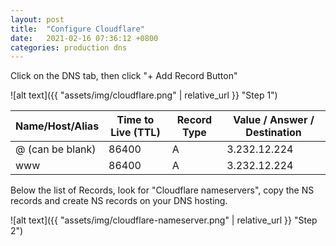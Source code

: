 ```yaml
---
layout: post
title:  "Configure Cloudflare"
date:   2021-02-16 07:36:12 +0800
categories: production dns
---
```


Click on the DNS tab, then click "+ Add Record Button"

![alt text]({{ "assets/img/cloudflare.png" | relative_url }} "Step 1")


 Name/Host/Alias | Time to Live (TTL) | Record Type | Value / Answer / Destination
 --- | --- | --- | ---
 @ (can be blank)| 86400 | A | 3.232.12.224
 www | 86400 | A | 3.232.12.224


Below the list of Records, look for "Cloudflare nameservers", copy the NS records and create NS records on your DNS hosting.

![alt text]({{ "assets/img/cloudflare-nameserver.png" | relative_url }} "Step 2")

